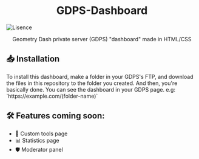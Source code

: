 <h1 align="center">GDPS-Dashboard</h1>
<img alt="Lisence" align="center" src="https://img.shields.io/badge/Lisence-MIT-gray?style=for-the-badge&labelColor=blue">

<p align="center">Geometry Dash private server (GDPS) "dashboard" made in HTML/CSS</p>

<h2>📥 Installation</h2>
To install this dashboard, make a folder in your GDPS's FTP, and download the files in this repository to the folder you created. And then, you're basically done. You can see the dashboard in your GDPS page. e.g: `https://example.com/(folder-name)`

<h2>🛠️ Features coming soon:</h2>
<ul>
  <li>🔨 Custom tools page</li>
  <li>📊 Statistics page</li>
  <li>🛡️ Moderator panel</li>
</ul>